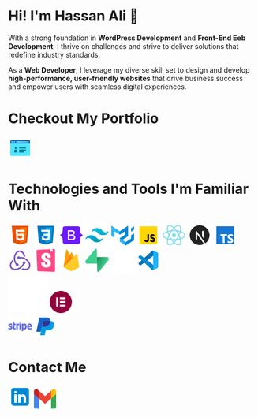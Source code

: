 <h1>Hi! I'm Hassan Ali 👋</h1>
<p>With a strong foundation in <b>WordPress Development</b> and <b>Front-End Eeb Development</b>, I thrive on challenges and strive to deliver solutions that redefine industry standards.</p>
<p>As a <b>Web Developer</b>, I leverage my diverse skill set to design and develop <b>high-performance, user-friendly websites</b> that drive business success and empower users with seamless digital experiences.</p>
<h1>Checkout My Portfolio</h1>
<a href="#"><img src="https://github.com/hassan0032/hassan0032/blob/main/images/PORTFOLIO.png" alt="Portfolio"></a>
<h1>Technologies and Tools I'm Familiar With</h1>
<a href="https://html.com/html5/"><img src="https://github.com/hassan0032/hassan0032/blob/main/images/HTML.png" alt="HTML"></a>
<a href="https://web.dev/learn/css"><img src="https://github.com/hassan0032/hassan0032/blob/main/images/CSS.png" alt="CSS"></a>
<a href="https://getbootstrap.com/"><img src="https://github.com/hassan0032/hassan0032/blob/main/images/BOOTSTRAP.png" alt="Bootstrap"></a>
<a href="https://tailwindcss.com/"><img src="https://github.com/hassan0032/hassan0032/blob/main/images/TAILWIND.png" alt="Tailwind"></a>
<a href="https://mui.com/material-ui/"><img src="https://github.com/hassan0032/hassan0032/blob/main/images/MATERIALUI.png" alt="Material UI"></a>
<a href="https://www.javascript.com/"><img src="https://github.com/hassan0032/hassan0032/blob/main/images/JS.png" alt="JS"></a>
<a href="https://react.dev/"><img src="https://github.com/hassan0032/hassan0032/blob/main/images/REACT.png" alt="React JS"></a>
<a href="https://nextjs.org/"><img src="https://github.com/hassan0032/hassan0032/blob/main/images/NEXT.png" alt="Next JS"></a>
<a href="https://typescriptlang.org/"><img src="https://github.com/hassan0032/hassan0032/blob/main/images/TS.png" alt="TS"></a>
<a href="https://redux-toolkit.js.org/introduction/getting-started"><img src="https://github.com/hassan0032/hassan0032/blob/main/images/REDUX.png" alt="Redux Tool Kit"></a>
<a href="https://https://storybook.js.org/"><img src="https://github.com/hassan0032/hassan0032/blob/main/images/STORYBOOK.svg" alt="Story Book" height="48" width="48"></a>
<a href="https://firebase.google.com/"><img src="https://github.com/hassan0032/hassan0032/blob/main/images/FIREBASE.png" alt="Firebase" height="48" width="48"></a>
<a href="https://supabase.com/"><img src="https://github.com/hassan0032/hassan0032/blob/main/images/supabase.png" alt="Supabase" height="48" width="48"></a>
<a href="https://vercel.com/"><img src="https://github.com/hassan0032/hassan0032/blob/main/images/VERCEL.svg" alt="Vercel" height="48" width="48"></a>
<a href="https://code.visualstudio.com/"><img src="https://github.com/hassan0032/hassan0032/blob/main/images/VSCODE.png" alt="VS Code"></a>
<br>
<a href="https://wordpress.org/"><img src="https://github.com/hassan0032/hassan0032/blob/main/images/WORDPRESS.svg" alt="WordPress"></a>
<a href="https://elementor.com/"><img src="https://github.com/hassan0032/hassan0032/blob/main/images/Elementor.png" alt="Elementor" height="45" width="45"></a>
<br>
<a href="https://stripe.com/"><img src="https://github.com/hassan0032/hassan0032/blob/main/images/STRIPE.png" alt="Stripe"></a>
<a href="https://www.paypal.com/"><img src="https://github.com/hassan0032/hassan0032/blob/main/images/PAYPAL.png" alt="Pay Pal"></a>
<h1>Contact Me</h1>
<a href="https://www.linkedin.com/in/hassan-ali-wp/"><img src="https://github.com/hassan0032/hassan0032/blob/main/images/LINKEDIN.png" alt="LinkedIn"></a>
<a href="https://mail.google.com/mail/?view=cm&fs=1&to=hassanalibhatti648@gmail.com"><img src="https://github.com/hassan0032/hassan0032/blob/main/images/GMAIL.png" alt="Gmail" width="45" height="40"></a>

